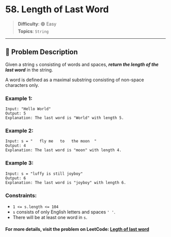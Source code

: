 # 58. Length of Last Word

> **Difficulty**: 🟢 Easy  
> **Topics**: `String`  

---

## 📝 Problem Description

Given a string `s` consisting of words and spaces, ***return the length of the last word*** in the string.

A word is defined as a maximal substring consisting of non-space characters only.

### Example 1:
```text
Input: "Hello World"
Output: 5
Explanation: The last word is "World" with length 5.
```

### Example 2:
```text
Input: s = "   fly me   to   the moon  "
Output: 4
Explanation: The last word is "moon" with length 4.
```

### Example 3:
```text
Input: s = "luffy is still joyboy"
Output: 6
Explanation: The last word is "joyboy" with length 6.
```

### Constraints:

- `1 <= s.length <= 104`
- `s` consists of only English letters and spaces `' '`.
- There will be at least one word in `s`.

#### For more details, visit the problem on LeetCode: [Legth of last word](https://leetcode.com/problems/length-of-last-word/description/)
